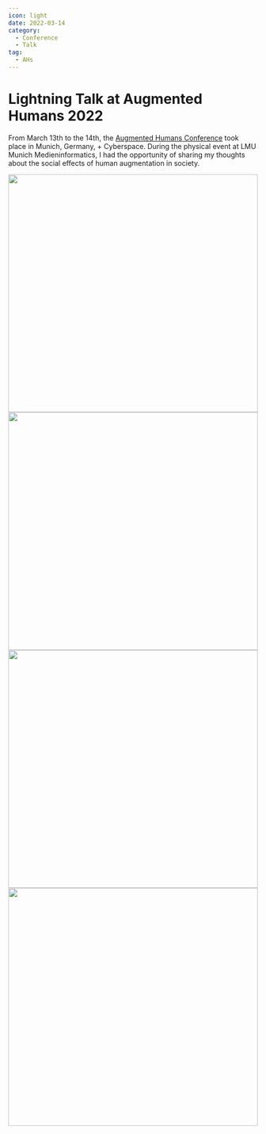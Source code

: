 ```yaml
---
icon: light
date: 2022-03-14
category:
  - Conference
  - Talk
tag:
  - AHs
---
```


# Lightning Talk at Augmented Humans 2022 

From March 13th to the 14th, the [Augmented Humans Conference](https://augmented-humans.org/) took place in Munich, Germany, + Cyberspace. During the physical event at LMU Munich Medieninformatics, I had the opportunity of sharing my thoughts about the social effects of human augmentation in society.

  <n-carousel show-arrow>
    <img
      class="carousel-img"
      src="/blog_content/AH2022/1.jpg"
    >
    <img
      class="carousel-img"
      src="/blog_content/AH2022/2.jpg"
    >
    <img
      class="carousel-img"
      src="/blog_content/AH2022/4.jpg"
    >
    <img
      class="carousel-img"
      src="/blog_content/AH2022/5.jpg"
    >
  </n-carousel>



<script>

import {
  NImage,
  NCarousel,
} from "naive-ui";

export default {
  components: {
    NImage,
    NCarousel,
  },
};

</script>

<style>
.carousel-img {
  width: 100%;
  height: 480px;
  object-fit: cover;
}
</style>